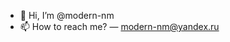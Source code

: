- 👋 Hi, I’m @modern-nm
- 📫 How to reach me? — modern-nm@yandex.ru

<!---
modern-nm/modern-nm is a ✨ special ✨ repository because its `README.md` (this file) appears on your GitHub profile.
You can click the Preview link to take a look at your changes.
--->
